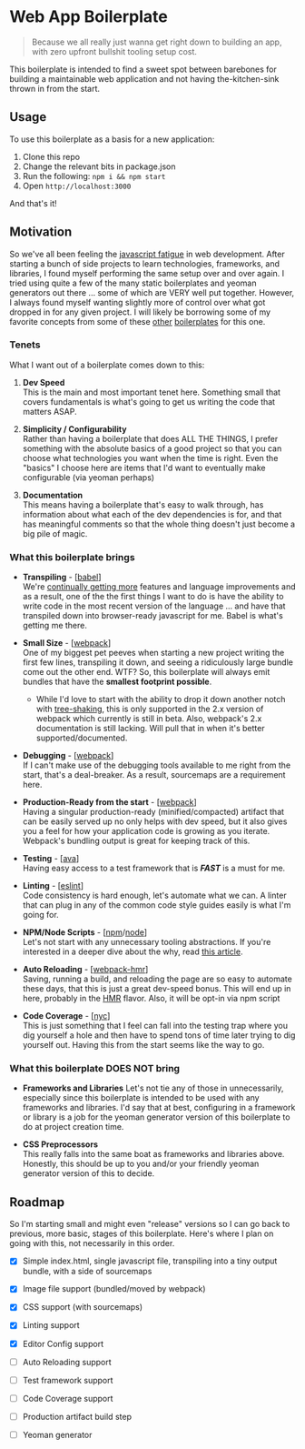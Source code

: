 # Web App Boilerplate
  
> Because we all really just wanna get right down to building an app, with zero upfront bullshit tooling setup cost.  

This boilerplate is intended to find a sweet spot between barebones for building a maintainable web application 
and not having the-kitchen-sink thrown in from the start.
   

## Usage
To use this boilerplate as a basis for a new application:

1. Clone this repo
2. Change the relevant bits in package.json
3. Run the following: `npm i && npm start`
4. Open `http://localhost:3000`
    
And that's it!  
  

## Motivation
So we've all been feeling the [javascript fatigue][js-fatigue] in web development.  After starting a bunch of side 
projects to learn technologies, frameworks, and libraries, I found myself performing the same setup over and over again. 
I tried using quite a few of the many static boilerplates and yeoman generators out there ... some of which are VERY 
well put together. However, I always found myself wanting slightly more of control over what got dropped in for any 
given project.  I will likely be borrowing some of my favorite concepts from some of these [other][react-slingshot] 
[boilerplates][rrsk] for this one.

### Tenets
What I want out of a boilerplate comes down to this:

1. **Dev Speed**  
This is the main and most important tenet here.  Something small that covers fundamentals is what's going to get us 
writing the code that matters ASAP. 
  
  
2. **Simplicity / Configurability**  
Rather than having a boilerplate that does ALL THE THINGS, I prefer something with the absolute basics of a good project
so that you can choose what technologies you want when the time is right.  Even the "basics" I choose here are items 
that I'd want to eventually make configurable (via yeoman perhaps)
  
  
3. **Documentation**  
This means having a boilerplate that's easy to walk through, has information about what each of the dev dependencies
is for, and that has meaningful comments so that the whole thing doesn't just become a big pile of magic.
  
  
### What this boilerplate brings
* **Transpiling** - [[babel]]  
We're [continually getting more][tc39-ecma] features and language improvements and as a result, one of the the first 
things I want to do is have the ability to write code in the most recent version of the language ... and have that 
transpiled down into browser-ready javascript for me.  Babel is what's getting me there.
  
  
* **Small Size** - [[webpack]]  
One of my biggest pet peeves when starting a new project writing the first few lines, transpiling it down, and seeing a 
ridiculously large bundle come out the other end.  WTF?  So, this boilerplate will always emit bundles that have the 
**smallest footprint possible**. 

  * While I'd love to start with the ability to drop it down another notch with [tree-shaking][tree-shaking], this is 
    only supported in the 2.x version of webpack which currently is still in beta. Also, webpack's 2.x documentation
    is still lacking.  Will pull that in when it's better supported/documented.
  
  
* **Debugging** - [[webpack]]  
If I can't make use of the debugging tools available to me right from the start, that's a deal-breaker. As a result, 
sourcemaps are a requirement here.  
  
  
* **Production-Ready from the start** - [[webpack]]  
Having a singular production-ready (minified/compacted) artifact that can be easily served up no only helps with dev 
speed, but it also gives you a feel for how your application code is growing as you iterate.  Webpack's bundling output
is great for keeping track of this.  
  
  
* **Testing** - [[ava]]  
Having easy access to a test framework that is _**FAST**_ is a must for me.
  

* **Linting** - [[eslint]]  
Code consistency is hard enough, let's automate what we can.  A linter that can plug in any of the common code style 
guides easily is what I'm going for.
  
  
* **NPM/Node Scripts** - [[npm][npm-scripts]/[node]]  
Let's not start with any unnecessary tooling abstractions. If you're interested in a deeper dive about the why, 
read [this article][why-npm-scripts].
  
  
* **Auto Reloading** - [[webpack-hmr]]  
Saving, running a build, and reloading the page are so easy to automate these days, that this is just a great 
dev-speed bonus.  This will end up in here, probably in the [HMR][hmr] flavor.  Also, it will be opt-in via npm script
  
  
* **Code Coverage** - [[nyc]]  
This is just something that I feel can fall into the testing trap where you dig yourself a hole and then have to spend
tons of time later trying to dig yourself out.  Having this from the start seems like the way to go.

### What this boilerplate DOES NOT bring
* **Frameworks and Libraries**
Let's not tie any of those in unnecessarily, especially since this boilerplate is 
intended to be used with any frameworks and libraries.  I'd say that at best, configuring in a framework or library 
is a job for the yeoman generator version of this boilerplate to do at project creation time.
  
  
* **CSS Preprocessors**  
This really falls into the same boat as frameworks and libraries above.  Honestly, this should be up to you and/or 
your friendly yeoman generator version of this to decide.
  

## Roadmap
So I'm starting small and might even "release" versions so I can go back to previous, more basic, stages of this
boilerplate.  Here's where I plan on going with this, not necessarily in this order.

- [x] Simple index.html, single javascript file, transpiling into a tiny output bundle, with a side of sourcemaps
- [x] Image file support (bundled/moved by webpack)
- [x] CSS support (with sourcemaps)
- [x] Linting support
- [x] Editor Config support
- [ ] Auto Reloading support
- [ ] Test framework support
- [ ] Code Coverage support
- [ ] Production artifact build step
- [ ] Yeoman generator


[js-fatigue]:      https://medium.com/@ericclemmons/javascript-fatigue-48d4011b6fc4
[react-slingshot]: https://github.com/coryhouse/react-slingshot
[rrsk]:            https://github.com/davezuko/react-redux-starter-kit
[tc39-ecma]:       https://github.com/tc39/ecma262
[tree-shaking]:    http://www.2ality.com/2015/12/webpack-tree-shaking.html
[why-npm-scripts]: https://medium.freecodecamp.com/why-i-left-gulp-and-grunt-for-npm-scripts-3d6853dd22b8
[hmr]:             https://webpack.github.io/docs/hot-module-replacement-with-webpack.html
[babel]:           https://babeljs.io/
[webpack]:         http://webpack.github.io/
[webpack-hmr]:     https://webpack.github.io/docs/hot-module-replacement-with-webpack.html
[ava]:             https://github.com/sindresorhus/ava
[eslint]:          http://eslint.org/
[npm-scripts]:     https://docs.npmjs.com/misc/scripts
[node]:            https://nodejs.org/en/
[nyc]:             https://github.com/bcoe/nyc
